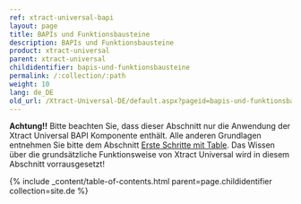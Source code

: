 ```yaml
---
ref: xtract-universal-bapi
layout: page
title: BAPIs und Funktionsbausteine
description: BAPIs und Funktionsbausteine
product: xtract-universal
parent: xtract-universal
childidentifier: bapis-und-funktionsbausteine
permalink: /:collection/:path
weight: 10
lang: de_DE
old_url: /Xtract-Universal-DE/default.aspx?pageid=bapis-und-funktionsbausteine
---
```


**Achtung!!** Bitte beachten Sie, dass dieser Abschnitt nur die Anwendung der Xtract Universal BAPI Komponente enthält. Alle anderen Grundlagen entnehmen Sie bitte dem Abschnitt [Erste Schritte mit Table](./erste-schritte-mit-xtract-table). Das Wissen über die grundsätzliche Funktionsweise von Xtract Universal wird in diesem Abschnitt vorrausgesetzt!

{% include _content/table-of-contents.html parent=page.childidentifier collection=site.de %}